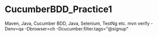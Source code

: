 # CucumberBDD_Practice1
Maven, Java, Cucumber BDD, Java, Selenium, TestNg etc.
mvn verify -Denv=qa -Dbrowser=ch -Dcucumber.filter.tags="@signup"